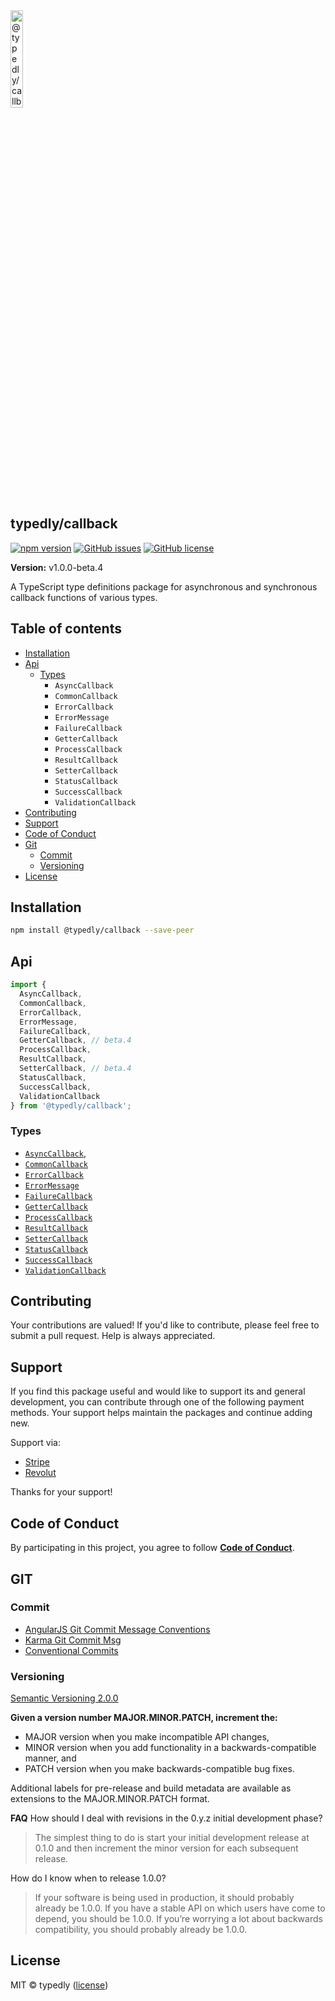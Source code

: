 
<a href="https://www.typescriptlang.org/">
  <img
    src="https://avatars.githubusercontent.com/u/189665258?s=400&u=712e292bae048947d1f7d2020d7d38875c40e63a&v=4"
    width="20%"
    title="@typedly/callback"
  />
</a>

## typedly/callback

<!-- npm badge -->
[![npm version][typedly-npm-badge-svg]][typedly-npm-badge]
[![GitHub issues][typedly-badge-issues]][typedly-issues]
[![GitHub license][typedly-badge-license]][typedly-license]

**Version:** v1.0.0-beta.4

A TypeScript type definitions package for asynchronous and synchronous callback functions of various types.

## Table of contents

- [Installation](#installation)
- [Api](#api)
  - [Types](#types)
    - `AsyncCallback`
    - `CommonCallback`
    - `ErrorCallback`
    - `ErrorMessage`
    - `FailureCallback`
    - `GetterCallback`
    - `ProcessCallback`
    - `ResultCallback`
    - `SetterCallback`
    - `StatusCallback`
    - `SuccessCallback`
    - `ValidationCallback`
- [Contributing](#contributing)
- [Support](#support)
- [Code of Conduct](#code-of-conduct)
- [Git](#git)
  - [Commit](#commit)
  - [Versioning](#versioning)
- [License](#license)

## Installation

```bash
npm install @typedly/callback --save-peer
```

## Api

```typescript
import {
  AsyncCallback,
  CommonCallback,
  ErrorCallback,
  ErrorMessage,
  FailureCallback,
  GetterCallback, // beta.4
  ProcessCallback,
  ResultCallback,
  SetterCallback, // beta.4
  StatusCallback,
  SuccessCallback,
  ValidationCallback
} from '@typedly/callback';
```

### Types

- [`AsyncCallback`](https://github.com/typedly/callback/blob/main/src/lib/async-callback.type.ts),
- [`CommonCallback`](https://github.com/typedly/callback/blob/main/src/lib/common-callback.type.ts)
- [`ErrorCallback`](https://github.com/typedly/callback/blob/main/src/lib/error-callback.type.ts)
- [`ErrorMessage`](https://github.com/typedly/callback/blob/main/src/lib/error-message.type.ts)
- [`FailureCallback`](https://github.com/typedly/callback/blob/main/src/lib/failure-callback.type.ts)
- [`GetterCallback`](https://github.com/typedly/callback/blob/main/src/lib/getter-callback.type.ts)
- [`ProcessCallback`](https://github.com/typedly/callback/blob/main/src/lib/process-callback.type.ts)
- [`ResultCallback`](https://github.com/typedly/callback/blob/main/src/lib/result-callback.type.ts)
- [`SetterCallback`](https://github.com/typedly/callback/blob/main/src/lib/setter-callback.type.ts)
- [`StatusCallback`](https://github.com/typedly/callback/blob/main/src/lib/status-callback.type.ts)
- [`SuccessCallback`](https://github.com/typedly/callback/blob/main/src/lib/success-callback.type.ts)
- [`ValidationCallback`](https://github.com/typedly/callback/blob/main/src/lib/validation-callback.type.ts)

## Contributing

Your contributions are valued! If you'd like to contribute, please feel free to submit a pull request. Help is always appreciated.

## Support

If you find this package useful and would like to support its and general development, you can contribute through one of the following payment methods. Your support helps maintain the packages and continue adding new.

Support via:

- [Stripe](https://donate.stripe.com/dR614hfDZcJE3wAcMM)
- [Revolut](https://checkout.revolut.com/pay/048b10a3-0e10-42c8-a917-e3e9cb4c8e29)

Thanks for your support!

## Code of Conduct

By participating in this project, you agree to follow **[Code of Conduct](https://www.contributor-covenant.org/version/2/1/code_of_conduct/)**.

## GIT

### Commit

- [AngularJS Git Commit Message Conventions][git-commit-angular]
- [Karma Git Commit Msg][git-commit-karma]
- [Conventional Commits][git-commit-conventional]

### Versioning

[Semantic Versioning 2.0.0][git-semver]

**Given a version number MAJOR.MINOR.PATCH, increment the:**

- MAJOR version when you make incompatible API changes,
- MINOR version when you add functionality in a backwards-compatible manner, and
- PATCH version when you make backwards-compatible bug fixes.

Additional labels for pre-release and build metadata are available as extensions to the MAJOR.MINOR.PATCH format.

**FAQ**
How should I deal with revisions in the 0.y.z initial development phase?

> The simplest thing to do is start your initial development release at 0.1.0 and then increment the minor version for each subsequent release.

How do I know when to release 1.0.0?

> If your software is being used in production, it should probably already be 1.0.0. If you have a stable API on which users have come to depend, you should be 1.0.0. If you’re worrying a lot about backwards compatibility, you should probably already be 1.0.0.

## License

MIT © typedly ([license][typedly-license])

<!-- This package: typedly  -->
  <!-- GitHub: badges -->
  [typedly-badge-issues]: https://img.shields.io/github/issues/typedly/callback
  [typedly-badge-forks]: https://img.shields.io/github/forks/typedly/callback
  [typedly-badge-stars]: https://img.shields.io/github/stars/typedly/callback
  [typedly-badge-license]: https://img.shields.io/github/license/typedly/callback
  <!-- GitHub: badges links -->
  [typedly-issues]: https://github.com/typedly/callback/issues
  [typedly-forks]: https://github.com/typedly/callback/network
  [typedly-license]: https://github.com/typedly/callback/blob/master/LICENSE
  [typedly-stars]: https://github.com/typedly/callback/stargazers
<!-- This package -->

<!-- Package: typedly -->
  <!-- npm -->
  [typedly-npm-badge-svg]: https://badge.fury.io/js/@typedly%2Fcallback.svg
  [typedly-npm-badge]: https://badge.fury.io/js/@typedly%2Fcallback

<!-- GIT -->
[git-semver]: http://semver.org/

<!-- GIT: commit -->
[git-commit-angular]: https://gist.github.com/stephenparish/9941e89d80e2bc58a153
[git-commit-karma]: http://karma-runner.github.io/0.10/dev/git-commit-msg.html
[git-commit-conventional]: https://www.conventionalcommits.org/en/v1.0.0/

